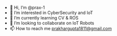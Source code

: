 - 👋 Hi, I’m @prax-1
- 👀 I’m interested in CyberSecurity and IoT
- 🌱 I’m currently learning CV & ROS
- 💞️ I’m looking to collaborate on IoT Robots
- 📫 How to reach me prakhargupta1811@gmail.com

<!---
prax-1/prax-1 is a ✨ special ✨ repository because its `README.md` (this file) appears on your GitHub profile.
You can click the Preview link to take a look at your changes.
--->

